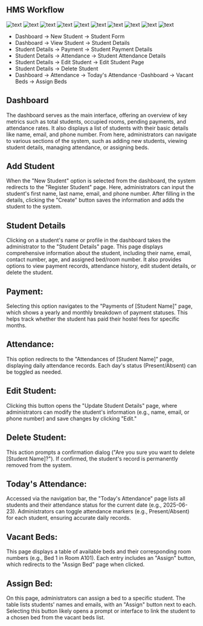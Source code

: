 ## HMS Workflow

![text](./assets/Dashboard.png)
![text](./assets/Add%20Student.png)
![text](<assets/Student details.png>)
![text](<assets/Per Student Payment .png>)
![text](<assets/Per Student Attendance.png>)
![text](<assets/ Edit Student.png>)
![text](assets/delete.png)
![text](<assets/Today's Attendance.png>)
![text](<assets/Vacant Beds.png>)
![text](<assets/Assign Bed.png>)

- Dashboard -> New Student -> Student Form
- Dashboard -> View Student -> Student Details
- Student Details -> Payment -> Student Payment Details
- Student Details -> Attendance -> Student Attendance Details
- Student Details -> Edit Student -> Edit Student Page
- Student Details -> Delete Student
- Dashboard -> Attendance -> Today's Attendance
  -Dashboard -> Vacant Beds -> Assign Beds

## Dashboard

The dashboard serves as the main interface, offering an overview of key metrics such as total students, occupied rooms, pending payments, and attendance rates. It also displays a list of students with their basic details like name, email, and phone number. From here, administrators can navigate to various sections of the system, such as adding new students, viewing student details, managing attendance, or assigning beds.

## Add Student

When the "New Student" option is selected from the dashboard, the system redirects to the "Register Student" page. Here, administrators can input the student's first name, last name, email, and phone number. After filling in the details, clicking the "Create" button saves the information and adds the student to the system.

## Student Details

Clicking on a student's name or profile in the dashboard takes the administrator to the "Student Details" page. This page displays comprehensive information about the student, including their name, email, contact number, age, and assigned bed/room number. It also provides options to view payment records, attendance history, edit student details, or delete the student.

## Payment:

Selecting this option navigates to the "Payments of [Student Name]" page, which shows a yearly and monthly breakdown of payment statuses. This helps track whether the student has paid their hostel fees for specific months.

## Attendance:

This option redirects to the "Attendances of [Student Name]" page, displaying daily attendance records. Each day's status (Present/Absent) can be toggled as needed.

## Edit Student:

Clicking this button opens the "Update Student Details" page, where administrators can modify the student's information (e.g., name, email, or phone number) and save changes by clicking "Edit."

## Delete Student:

This action prompts a confirmation dialog ("Are you sure you want to delete [Student Name]?"). If confirmed, the student's record is permanently removed from the system.

## Today's Attendance:

Accessed via the navigation bar, the "Today's Attendance" page lists all students and their attendance status for the current date (e.g., 2025-06-23). Administrators can toggle attendance markers (e.g., Present/Absent) for each student, ensuring accurate daily records.

## Vacant Beds:

This page displays a table of available beds and their corresponding room numbers (e.g., Bed 1 in Room A101). Each entry includes an "Assign" button, which redirects to the "Assign Bed" page when clicked.

## Assign Bed:

On this page, administrators can assign a bed to a specific student. The table lists students' names and emails, with an "Assign" button next to each. Selecting this button likely opens a prompt or interface to link the student to a chosen bed from the vacant beds list.
